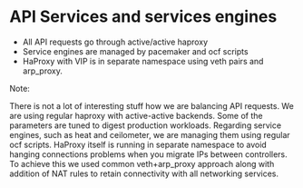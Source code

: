 API Services and services engines
=================================
- All API requests go through active/active haproxy
- Service engines are managed by pacemaker and ocf scripts
- HaProxy with VIP is in separate namespace using veth pairs and arp_proxy.

Note:

There is not a lot of interesting stuff how we are balancing API requests. We are using regular haproxy with active-active backends. Some of the parameters are tuned to digest production workloads. Regarding service engines, such as heat and ceilometer, we are managing them using regular ocf scripts. HaProxy itself is running in separate namespace to avoid hanging connections problems when you migrate IPs between controllers. To achieve this we used common veth+arp_proxy approach along with addition of NAT rules to retain connectivity with all networking services.
